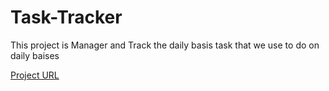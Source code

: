 # Task-Tracker
This project is Manager and Track the daily basis task that we use to do on daily baises


[Project URL](https://roadmap.sh/projects/task-tracker)

